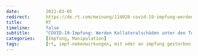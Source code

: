 ```yaml
---
date:          2021-03-05
redirect:      https://de.rt.com/meinung/114026-covid-19-impfung-werden-kollateralschaden/
title:         RT
timeline:      false
subtitle:      "COVID-19-Impfung: Werden Kollateralschäden unter den Teppich gekehrt?"
categories:    [Impfung, Manipulation]
tags:          [rt, impf-nebenwirkungen, mit oder an impfung gestorben, pei]
---
```

